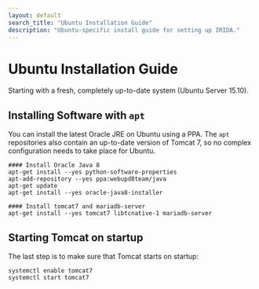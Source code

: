 ```yaml
---
layout: default
search_title: "Ubuntu Installation Guide"
description: "Ubuntu-specific install guide for setting up IRIDA."
---
```


Ubuntu Installation Guide
=========================
Starting with a fresh, completely up-to-date system (Ubuntu Server 15.10).

Installing Software with `apt`
------------------------------
You can install the latest Oracle JRE on Ubuntu using a PPA. The `apt` repositories also contain an up-to-date version of Tomcat 7, so no complex configuration needs to take place for Ubuntu.

    #### Install Oracle Java 8 
    apt-get install --yes python-software-properties
    apt-add-repository --yes ppa:webupd8team/java
    apt-get update
    apt-get install --yes oracle-java8-installer

    #### Install tomcat7 and mariadb-server
    apt-get install --yes tomcat7 libtcnative-1 mariadb-server

Starting Tomcat on startup
--------------------------
The last step is to make sure that Tomcat starts on startup:

    systemctl enable tomcat7
    systemctl start tomcat7

